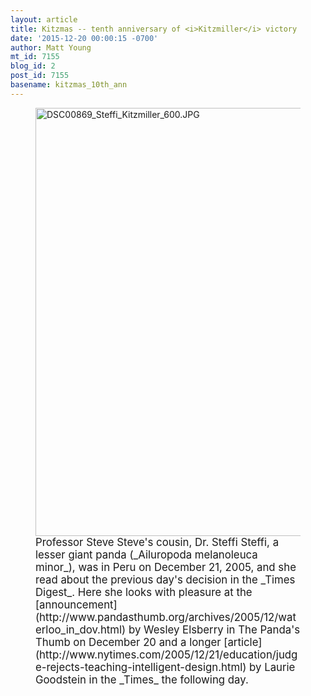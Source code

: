 ```yaml
---
layout: article
title: Kitzmas -- tenth anniversary of <i>Kitzmiller</i> victory
date: '2015-12-20 00:00:15 -0700'
author: Matt Young
mt_id: 7155
blog_id: 2
post_id: 7155
basename: kitzmas_10th_ann
---
```

<figure>
<img src="http://pandasthumb.org/archives/2015/12/18/DSC00869_Steffi_Kitzmiller_600.JPG" alt="DSC00869_Steffi_Kitzmiller_600.JPG" width="600" height="685" />
<figcaption markdown="span">
<big>Professor Steve Steve's cousin, Dr. Steffi Steffi, a lesser giant panda (_Ailuropoda melanoleuca minor_), was in Peru on December 21, 2005, and she read about the previous day's decision in the _Times Digest_. Here she looks with pleasure at the [announcement](http://www.pandasthumb.org/archives/2005/12/waterloo_in_dov.html) by Wesley Elsberry in The Panda's Thumb on December 20 and a longer [article](http://www.nytimes.com/2005/12/21/education/judge-rejects-teaching-intelligent-design.html) by Laurie Goodstein in the _Times_ the following day.</big>

</figcaption>
</figure>
